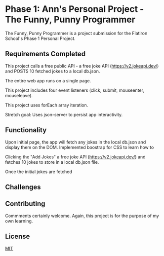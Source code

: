 # Phase 1: Ann's Personal Project - The Funny, Punny Programmer

The Funny, Punny Programmer is a project submission for the Flatiron School's Phase 1 Personal Project.

## Requirements Completed

This project calls a free public API - a free joke API (https://v2.jokeapi.dev/) and POSTS 10 fetched jokes to a local db.json. 

The entire web app runs on a single page. 

This project includes four event listeners (click, submit, mouseenter, mouseleave).

This project uses forEach array iteration.

Stretch goal: Uses json-server to persist app interactivity.

## Functionality

Upon initial page, the app will fetch any jokes in the local db.json and display them on the DOM. Implemented boostrap for CSS to learn how to 

Clicking the "Add Jokes" a free joke API (https://v2.jokeapi.dev/) and fetches 10 jokes to store in
a local db.json file.

Once the initial jokes are fetched

## Challenges


## Contributing

Commments certainly welcome. Again, this project is for the purpose of my own learning.

## License

[MIT](https://choosealicense.com/licenses/mit/)